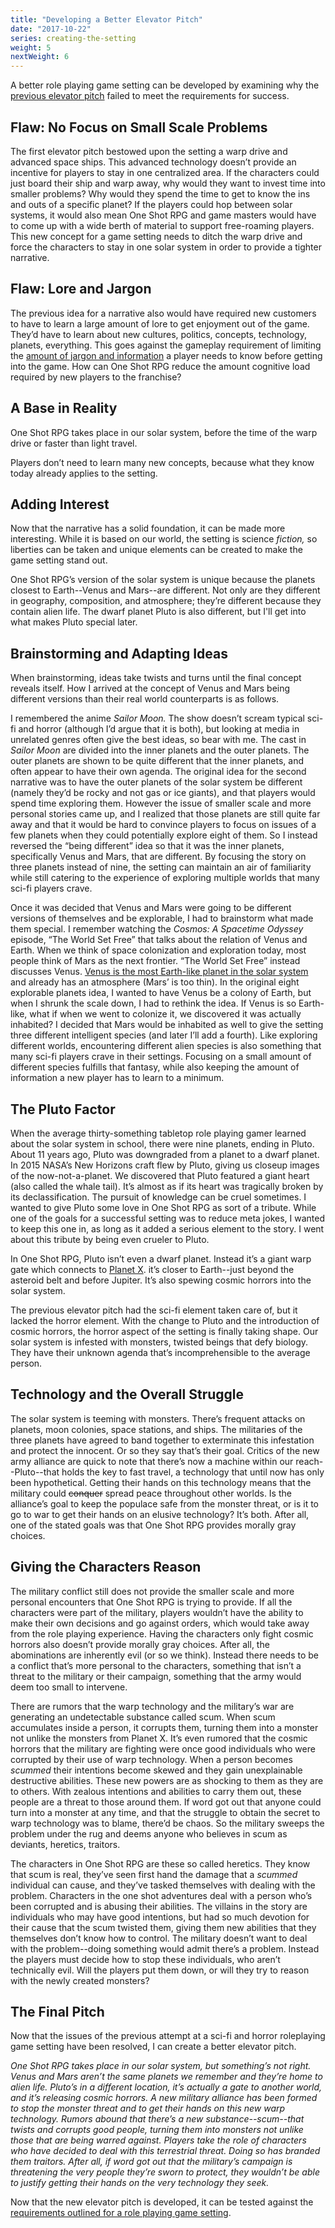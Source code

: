 ```yaml
---
title: "Developing a Better Elevator Pitch"
date: "2017-10-22"
series: creating-the-setting
weight: 5
nextWeight: 6
---
```


A better role playing game setting can be developed by examining why the [previous elevator pitch](/blog/creating-the-setting/a-failed-sci-fi-setting/) failed to meet the requirements for success.<!--more-->

## Flaw: No Focus on Small Scale Problems
The first elevator pitch bestowed upon the setting a warp drive and advanced space ships. This advanced technology doesn’t provide an incentive for players to stay in one centralized area. If the characters could just board their ship and warp away, why would they want to invest time into smaller problems? Why would they spend the time to get to know the ins and outs of a specific planet? If the players could hop between solar systems, it would also mean One Shot RPG and game masters would have to come up with a wide berth of material to support free-roaming players. This new concept for a game setting needs to ditch the warp drive and force the characters to stay in one solar system in order to provide a tighter narrative.

## Flaw: Lore and Jargon
The previous idea for a narrative also would have required new customers to have to learn a large amount of lore to get enjoyment out of the game. They’d have to learn about new cultures, politics, concepts, technology, planets, everything. This goes against the gameplay requirement of limiting the [amount of jargon and information](/blog/creating-the-setting/requirements-for-a-role-playing-game-setting/#business-requirements) a player needs to know before getting into the game. How can One Shot RPG reduce the amount cognitive load required by new players to the franchise?

## A Base in Reality
One Shot RPG takes place in our solar system, before the time of the warp drive or faster than light travel.

Players don’t need to learn many new concepts, because what they know today already applies to the setting.

## Adding Interest
Now that the narrative has a solid foundation, it can be made more interesting. While it is based on our world, the setting is science _fiction,_ so liberties can be taken and unique elements can be created to make the game setting stand out.

One Shot RPG’s version of the solar system is unique because the planets closest to Earth--Venus and Mars--are different. Not only are they different in geography, composition, and atmosphere; they’re different because they contain alien life. The dwarf planet Pluto is also different, but I'll get into what makes Pluto special later.

## Brainstorming and Adapting Ideas
When brainstorming, ideas take twists and turns until the final concept reveals itself. How I arrived at the concept of Venus and Mars being different versions than their real world counterparts is as follows.

I remembered the anime _Sailor Moon._ The show doesn’t scream typical sci-fi and horror (although I’d argue that it is both), but looking at media in unrelated genres often give the best ideas, so bear with me. The cast in _Sailor Moon_ are divided into the inner planets and the outer planets. The outer planets are shown to be quite different that the inner planets, and often appear to have their own agenda. The original idea for the second narrative was to have the outer planets of the solar system be different (namely they’d be rocky and not gas or ice giants), and that players would spend time exploring them. However the issue of smaller scale and more personal stories came up, and I realized that those planets are still quite far away and that it would be hard to convince players to focus on issues of a few planets when they could potentially explore eight of them. So I instead reversed the “being different” idea so that it was the inner planets, specifically Venus and Mars, that are different. By focusing the story on three planets instead of nine, the setting can maintain an air of familiarity while still catering to the experience of exploring multiple worlds that many sci-fi players crave.

Once it was decided that Venus and Mars were going to be different versions of themselves and be explorable, I had to brainstorm what made them special. I remember watching the _Cosmos: A Spacetime Odyssey_ episode, “The World Set Free” that talks about the relation of Venus and Earth. When we think of space colonization and exploration today, most people think of Mars as the next frontier. “The World Set Free” instead discusses Venus. [Venus is the most Earth-like planet in the solar system](https://solarsystem.nasa.gov/planets/venus) and already has an atmosphere (Mars’ is too thin). In the original eight explorable planets idea, I wanted to have Venus be a colony of Earth, but when I shrunk the scale down, I had to rethink the idea. If Venus is so Earth-like, what if when we went to colonize it, we discovered it was actually inhabited? I decided that Mars would be inhabited as well to give the setting three different intelligent species (and later I’ll add a fourth). Like exploring different worlds, encountering different alien species is also something that many sci-fi players crave in their settings. Focusing on a small amount of different species fulfills that fantasy, while also keeping the amount of information a new player has to learn to a minimum.

## The Pluto Factor
When the average thirty-something tabletop role playing gamer learned about the solar system in school, there were nine planets, ending in Pluto. About 11 years ago, Pluto was downgraded from a planet to a dwarf planet. In 2015 NASA’s New Horizons craft flew by Pluto, giving us closeup images of the now-not-a-planet. We discovered that Pluto featured a giant heart (also called the whale tail). It’s almost as if its heart was tragically broken by its declassification. The pursuit of knowledge can be cruel sometimes. I wanted to give Pluto some love in One Shot RPG as sort of a tribute. While one of the goals for a successful setting was to reduce meta jokes, I wanted to keep this one in, as long as it added a serious element to the story. I went about this tribute by being even crueler to Pluto.

In One Shot RPG, Pluto isn’t even a dwarf planet. Instead it’s a giant warp gate which connects to  [Planet X](https://solarsystem.nasa.gov/planets/planetx). it’s closer to Earth--just beyond the asteroid belt and before Jupiter. It’s also spewing cosmic horrors into the solar system.

The previous elevator pitch had the sci-fi element taken care of, but it lacked the horror element. With the change to Pluto and the introduction of cosmic horrors, the horror aspect of the setting is finally taking shape. Our solar system is infested with monsters, twisted beings that defy biology. They have their unknown agenda that’s incomprehensible to the average person.

## Technology and the Overall Struggle
The solar system is teeming with monsters. There’s frequent attacks on planets, moon colonies, space stations, and ships. The militaries of the three planets have agreed to band together to exterminate this infestation and protect the innocent. Or so they say that’s their goal. Critics of the new army alliance are quick to note that there’s now a machine within our reach--Pluto--that holds the key to fast travel, a technology that until now has only been hypothetical. Getting their hands on this technology means that the military could ~~conquer~~ spread peace throughout other worlds. Is the alliance’s goal to keep the populace safe from the monster threat, or is it to go to war to get their hands on an elusive technology? It’s both. After all, one of the stated goals was that One Shot RPG provides morally gray choices.

## Giving the Characters Reason
The military conflict still does not provide the smaller scale and more personal encounters that One Shot RPG is trying to provide. If all the characters were part of the  military, players wouldn’t have the ability to make their own decisions and go against orders, which would take away from the role playing experience. Having the characters only fight cosmic horrors also doesn’t provide morally gray choices. After all, the abominations are inherently evil (or so we think). Instead there needs to be a conflict that’s more personal to the characters, something that isn’t a threat to the military or their campaign, something that the army would deem too small to intervene.

There are rumors that the warp technology and the military’s war are generating an undetectable substance called scum. When scum accumulates inside a person, it corrupts them, turning them into a monster not unlike the monsters from Planet X. It’s even rumored that the cosmic horrors that the military are fighting were once good individuals who were corrupted by their use of warp technology. When a person becomes _scummed_ their intentions become skewed and they gain unexplainable destructive abilities. These new powers are as shocking to them as they are to others. With zealous intentions and abilities to carry them out, these people are a threat to those around them. If word got out that anyone could turn into a monster at any time, and that the struggle to obtain the secret to warp technology was to blame, there’d be chaos. So the military sweeps the problem under the rug and deems anyone who believes in scum as deviants, heretics, traitors.

The characters in One Shot RPG are these so called heretics. They know that scum is real, they’ve seen first hand the damage that a _scummed_ individual can cause, and they’ve tasked themselves with dealing with the problem. Characters in the one shot adventures deal with a person who’s been corrupted and is abusing their abilities. The villains in the story are individuals who may have good intentions, but had so much devotion for their cause that the scum twisted them, giving them new abilities that they themselves don’t know how to control. The military doesn’t want to deal with the problem--doing something would admit there’s a problem. Instead the players must decide how to stop these individuals, who aren’t technically evil. Will the players put them down, or will they try to reason with the newly created monsters?

## The Final Pitch
Now that the issues of the previous attempt at a sci-fi and horror roleplaying game setting have been resolved, I can create a better elevator pitch.

_One Shot RPG takes place in our solar system, but something’s not right. Venus and Mars aren’t the same planets we remember and they’re home to alien life. Pluto’s in a different location, it’s actually a gate to another world, and it’s releasing cosmic horrors. A new military alliance has been formed to stop the monster threat and to get their hands on this new warp technology. Rumors abound that there’s a new substance--scum--that twists and corrupts good people, turning them into monsters not unlike those that are being warred against. Players take the role of characters who have decided to deal with this terrestrial threat. Doing so has branded them traitors. After all, if word got out that the military’s campaign is threatening the very people they’re sworn to protect, they wouldn’t be able to justify getting their hands on the very technology they seek._

Now that the new elevator pitch is developed, it can be tested against the [requirements outlined for a role playing game setting](/blog/creating-the-setting/requirements-for-a-role-playing-game-setting/).
